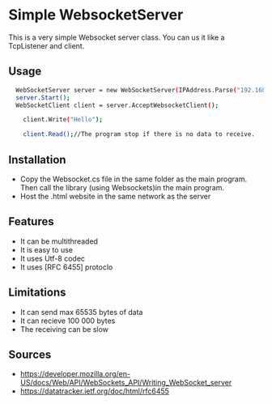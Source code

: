 # Simple WebsocketServer
This is a very simple Websocket server class. 
You can us it like a TcpListener and client.
## Usage
```bash
  WebSocketServer server = new WebSocketServer(IPAddress.Parse("192.168.1.69"), 8080);
  server.Start();
  WebSocketClient client = server.AcceptWebsocketClient();
```

```bash
    client.Write("Hello");

    client.Read();//The program stop if there is no data to receive.
```
## Installation

 - Copy the Websocket.cs file in the same folder as the main program. Then call the library (using Websockets)in the main program.
 - Host the .html website in the same network as the server

## Features
 - It can be multithreaded
 - It is easy to use
 - It uses Utf-8 codec
 - It uses [RFC 6455] protoclo 

## Limitations 
 - It can send max 65535 bytes of data 
 - It can recieve 100 000 bytes
 - The receiving can be slow

## Sources
 - https://developer.mozilla.org/en-US/docs/Web/API/WebSockets_API/Writing_WebSocket_server
 - https://datatracker.ietf.org/doc/html/rfc6455
